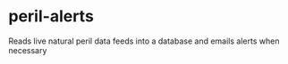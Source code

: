 # peril-alerts
Reads live natural peril data feeds into a database and emails alerts when necessary
